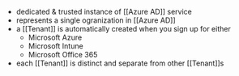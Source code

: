 - dedicated & trusted instance of [[Azure AD]] service
- represents a single ogranization in [[Azure AD]]
- a [[Tenant]] is automatically created when you sign up for either
	- Microsoft Azure
	- Microsoft Intune
	- Microsoft Office 365
- each [[Tenant]] is distinct and separate from other [[Tenant]]s


